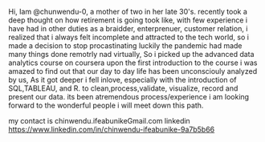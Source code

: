 Hi, Iam @chunwendu-0, a mother of two in her late 30's. recently took a deep thought on how retirement is going took like,
with few experience i have had in other duties as a braidder, enterprenuer, customer relation,
i realized that i always felt incomplete and attracted to the tech world, so i made a decision to stop procastinating
luckily the pandemic had made many things done remotrly nad virtually,
So i picked up the advanced data analytics course on coursera
upon the first introduction to the course i was amazed to find out that our day to day life has been unconsciouly analyzed by us,
As it got deeper i fell inlove, especially with the introduction of SQL,TABLEAU, and R. to clean,process,validate, visualize, record and present our data. its been atremendous process/experience
i am looking forward to the wonderful people i will meet down this path.

my contact is chinwendu.ifeabunikeGmail.com
linkedin https://www.linkedin.com/in/chinwendu-ifeabunike-9a7b5b66
